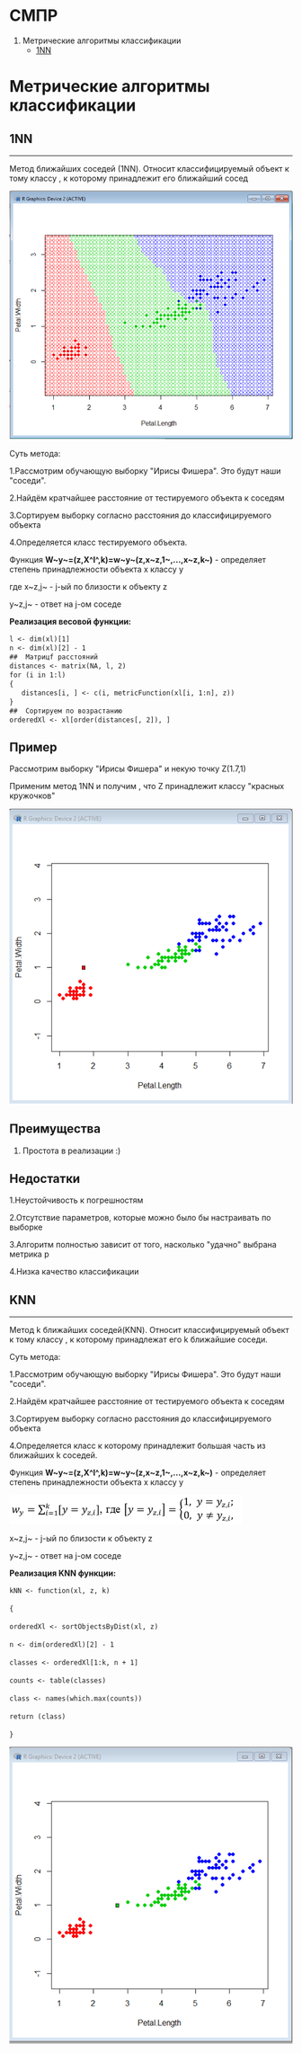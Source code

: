 # СМПР

1. Метрические алгоритмы классификации
    - [1NN](#1NN)
# Метрические алгоритмы классификации
## 1NN
---
Метод ближайших соседей (1NN). Относит классифицируемый объект к тому классу , к которому принадлежит его ближайший сосед


![raspr](https://raw.githubusercontent.com/TIR13/ML0/master/img/1.png)



Суть метода:

1.Рассмотрим обучающую выборку "Ирисы Фишера". Это будут наши "соседи".

2.Найдём кратчайшее расстояние от тестируемого объекта к соседям

3.Сортируем выборку согласно расстояния до классифицируемого объекта 

4.Определяется класс тестируемого объекта.

Функция **W~y~=(z,X^l^,k)=w~y~(z,x~z,1~,...,x~z,k~)** - определяет степень принадлежности объекта x классу y

где x~z,j~ - j-ый по близости к объекту z

   y~z,j~ - ответ на j-ом соседе

**Реализация весовой функции:**

```
l <- dim(xl)[1]     
n <- dim(xl)[2] - 1          
##  Матрицf расстояний    
distances <- matrix(NA, l, 2)          
for (i in 1:l)      
{         
   distances[i, ] <- c(i, metricFunction(xl[i, 1:n], z))
}
##  Сортируем по возрастанию   
orderedXl <- xl[order(distances[, 2]), ] 

```

## Пример

Рассмотрим выборку "Ирисы Фишера" и некую точку Z(1.7,1)

Применим метод 1NN и получим , что Z принадлежит классу "красных кружочков"

![raspr](https://raw.githubusercontent.com/TIR13/ML0/master/img/2.png)

## **Преимущества**

1. Простота в реализации :)

## **Недостатки**

1.Неустойчивость к погрешностям

2.Отсутствие параметров, которые можно было бы настраивать по выборке 

3.Алгоритм полностью зависит от того, насколько "удачно" выбрана метрика р

4.Низка качество классификации 

## KNN

---
Метод k ближайших соседей(KNN). Относит классифицируемый объект к тому классу , к которому принадлежат его k ближайшие соседи.

Суть метода:

1.Рассмотрим обучающую выборку "Ирисы Фишера". Это будут наши "соседи".

2.Найдём кратчайшее расстояние от тестируемого объекта к соседям

3.Сортируем выборку согласно расстояния до классифицируемого объекта 

4.Определяется класс к которому принадлежит большая часть из ближайших k соседей. 

Функция **W~y~=(z,X^l^,k)=w~y~(z,x~z,1~,...,x~z,k~)** - определяет степень принадлежности объекта x классу y

![raspr](https://raw.githubusercontent.com/TIR13/ML0/master/img/4.png)

   x~z,j~ - j-ый по близости к объекту z

   y~z,j~ - ответ на j-ом соседе

**Реализация KNN функции:**

```
kNN <- function(xl, z, k)

{

orderedXl <- sortObjectsByDist(xl, z)

n <- dim(orderedXl)[2] - 1

classes <- orderedXl[1:k, n + 1]

counts <- table(classes)

class <- names(which.max(counts))

return (class)

}

```
![raspr](https://raw.githubusercontent.com/TIR13/ML0/master/img/3.png)



